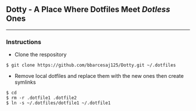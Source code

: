 ## Dotty - A Place Where Dotfiles Meet _Dotless_ Ones
-----------------

### Instructions

* Clone the respository

```
$ git clone https://github.com/bbarcesaj125/Dotty.git ~/.dotfiles
```
* Remove local dotfiles and replace them with the new ones then create symlinks

```
$ cd 
$ rm -r .dotfile1 .dotfile2
$ ln -s ~/.dotfiles/dotfile1 ~/.dotfile1
```

